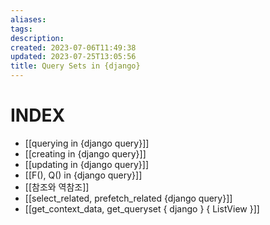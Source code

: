 ```yaml
---
aliases: 
tags: 
description:
created: 2023-07-06T11:49:38
updated: 2023-07-25T13:05:56
title: Query Sets in {django}
---
```


# INDEX

- [[querying in {django query}]]
- [[creating in {django query}]]
- [[updating in {django query}]]
- [[F(), Q() in {django query}]]
- [[참조와 역참조]]
- [[select_related, prefetch_related {django query}]]
- [[get_context_data, get_queryset { django } { ListView }]]
